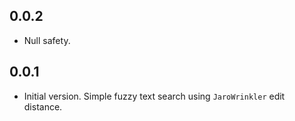 ## 0.0.2

- Null safety.
## 0.0.1

- Initial version. Simple fuzzy text search using `JaroWrinkler` edit distance.
